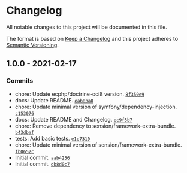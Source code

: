 # Changelog

All notable changes to this project will be documented in this file.

The format is based on [Keep a Changelog](https://keepachangelog.com/en/1.0.0/)
and this project adheres to [Semantic Versioning](https://semver.org/spec/v2.0.0.html).

## 1.0.0 - 2021-02-17

### Commits

- chore: Update ecphp/doctrine-oci8 version. [`8f350e9`](https://github.com/ecphp/doctrine-oci8-bundle/commit/8f350e9a02bb9c4f42c4db125faf5e79ca802604)
- docs: Update README. [`eab0ba0`](https://github.com/ecphp/doctrine-oci8-bundle/commit/eab0ba0c88b80e264ef04b7ef27ba5c3e72741f1)
- chore: Update minimal version of symfony/dependency-injection. [`c153076`](https://github.com/ecphp/doctrine-oci8-bundle/commit/c15307663e1c90184ced10b321c3f0f428e36d4e)
- docs: Update README and Changelog. [`ec9f5b7`](https://github.com/ecphp/doctrine-oci8-bundle/commit/ec9f5b73f5138c78dd3b4ebc35976bfd87823cb7)
- chore: Remove dependency to sension/framework-extra-bundle. [`b43dbaf`](https://github.com/ecphp/doctrine-oci8-bundle/commit/b43dbafbe14aa6a7f3cff263c521e9ea0223e242)
- tests: Add basic tests. [`e1e7310`](https://github.com/ecphp/doctrine-oci8-bundle/commit/e1e731068ffb7812a4bd7fce7c5b88512b6510fd)
- chore: Update minimal version of sension/framework-extra-bundle. [`fb0652c`](https://github.com/ecphp/doctrine-oci8-bundle/commit/fb0652c29094ce33571d60d66343a43438b50f61)
- Initial commit. [`aab4256`](https://github.com/ecphp/doctrine-oci8-bundle/commit/aab425653f14d742c3b8a90e5534cba1398b86e8)
- Initial commit. [`db8d0c7`](https://github.com/ecphp/doctrine-oci8-bundle/commit/db8d0c76c94cb387f5f28e495e625c661a2b2031)
